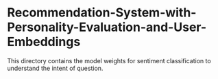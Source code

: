 # Recommendation-System-with-Personality-Evaluation-and-User-Embeddings
This directory contains the model weights for sentiment classification to understand the intent of question.